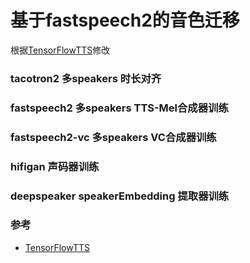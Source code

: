 # 基于fastspeech2的音色迁移
根据[TensorFlowTTS](https://github.com/TensorSpeech/TensorFlowTTS)修改

### tacotron2 多speakers 时长对齐
### fastspeech2 多speakers TTS-Mel合成器训练
### fastspeech2-vc 多speakers VC合成器训练
### hifigan 声码器训练
### deepspeaker speakerEmbedding 提取器训练

### 参考
* [TensorFlowTTS](https://github.com/TensorSpeech/TensorFlowTTS)

